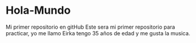 # Hola-Mundo
Mi primer repositorio en gitHub
Este sera mi primer repositorio para practicar, yo me llamo Eirka tengo 35 años de edad y me gusta la musica. 
